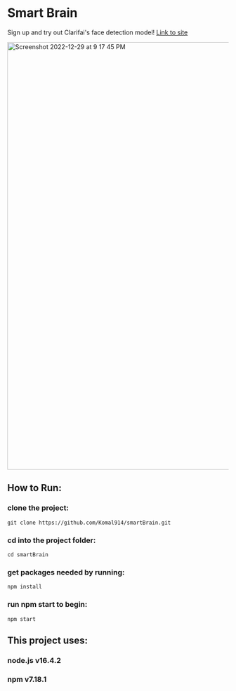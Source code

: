 # Smart Brain 
Sign up and try out Clarifai's face detection model! [Link to site](https://komal914.github.io/smartBrain/)

<img width="975" alt="Screenshot 2022-12-29 at 9 17 45 PM" src="https://user-images.githubusercontent.com/44416323/210027914-d7934829-819c-4b24-ac5e-ee43c454f324.png">


## How to Run:

### clone the project:
```
git clone https://github.com/Komal914/smartBrain.git
```
### cd into the project folder: 
```
cd smartBrain
```
### get packages needed by running: 
```
npm install 
```
### run npm start to begin: 
```
npm start 
```
## This project uses:

### node.js v16.4.2
### npm v7.18.1

